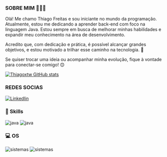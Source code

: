 ### SOBRE MIM 🙇🏻‍♂️

Olá! Me chamo Thiago Freitas e sou iniciante no mundo da programação. Atualmente, estou me dedicando a aprender back-end com foco na linguagem Java. Estou sempre em busca de melhorar minhas habilidades e expandir meu conhecimento na área de desenvolvimento.

Acredito que, com dedicação e prática, é possível alcançar grandes objetivos, e estou motivado a trilhar esse caminho na tecnologia. 🚀

Se quiser trocar uma ideia ou acompanhar minha evolução, fique à vontade para conectar-se comigo! 😊




[![Thiagoxtw GitHub stats](https://github-readme-stats.vercel.app/api?username=Thiagoxtw&show_icons=true&theme=radical)](https://github.com/Thiagoxtw)


### REDES SOCIAS 

[![Linkedlin](https://img.shields.io/badge/LinkedIn-0077B5?style=for-the-badge&logo=linkedin&logoColor=white)](https://www.linkedin.com/public-profile/settings?trk=d_flagship3_profile_self_view_public_profile)


### 🚀 Skills 

<div style="display: inline-block;">
  <img align="center"  alt="java" src="https://img.shields.io/badge/Java-ED8B00?style=for-the-badge&logo=openjdk&logoColor=white" />  
   <img align="center"  alt="java" src="https://img.shields.io/badge/C-00599C?style=for-the-badge&logo=c&logoColor=white" /> 


### 💻 OS 

 <img align="center"  alt="sistemas" src="https://img.shields.io/badge/Linux-FCC624?style=for-the-badge&logo=linux&logoColor=black" /> 

 <img align="center"  alt="sistemas" src="https://img.shields.io/badge/Ubuntu-E95420?style=for-the-badge&logo=ubuntu&logoColor=white" />
 
  

</div><br/>




